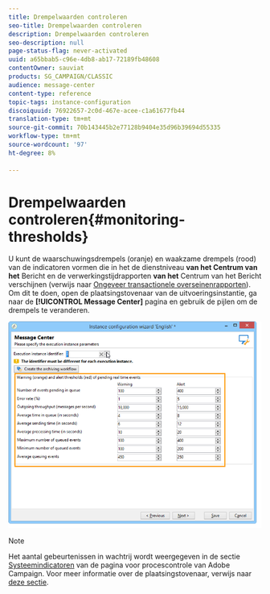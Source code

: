 ```yaml
---
title: Drempelwaarden controleren
seo-title: Drempelwaarden controleren
description: Drempelwaarden controleren
seo-description: null
page-status-flag: never-activated
uuid: a65bbab5-c96e-4db8-ab17-72189fb48608
contentOwner: sauviat
products: SG_CAMPAIGN/CLASSIC
audience: message-center
content-type: reference
topic-tags: instance-configuration
discoiquuid: 76922657-2c0d-467e-acee-c1a61677fb44
translation-type: tm+mt
source-git-commit: 70b143445b2e77128b9404e35d96b39694d55335
workflow-type: tm+mt
source-wordcount: '97'
ht-degree: 8%

---
```



# Drempelwaarden controleren{#monitoring-thresholds}

U kunt de waarschuwingsdrempels (oranje) en waakzame drempels (rood) van de indicatoren vormen die in het de dienstniveau **van het Centrum van het** Bericht en de verwerkingstijdrapporten **van het** Centrum van het Bericht verschijnen (verwijs naar [Ongeveer transactionele overseinenrapporten](../../message-center/using/about-transactional-messaging-reports.md)). Om dit te doen, open de plaatsingstovenaar van de uitvoeringsinstantie, ga naar de **[!UICONTROL Message Center]** pagina en gebruik de pijlen om de drempels te veranderen.

![](assets/messagecenter_monitor_events_001.png)

>[!NOTE]
>
>Het aantal gebeurtenissen in wachtrij wordt weergegeven in de sectie [Systeemindicatoren](../../production/using/monitoring-processes.md#system-indicators) van de pagina voor procescontrole van Adobe Campaign. Voor meer informatie over de plaatsingstovenaar, verwijs naar [deze sectie](../../installation/using/deploying-an-instance.md#deployment-wizard).

